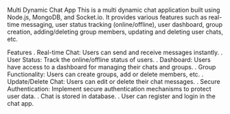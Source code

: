 


Multi Dynamic Chat App
This is a multi dynamic chat application built using Node.js, MongoDB, and Socket.io. It provides various features such as real-time messaging, user status tracking (online/offline), user dashboard, group creation, adding/deleting group members, updating and deleting user chats, etc.


Features
.  Real-time Chat: Users can send and receive messages instantly.
.  User Status: Track the online/offline status of users.
.  Dashboard: Users have access to a dashboard for managing their chats and groups.
.  Group Functionality: Users can create groups, add or delete members, etc.
.  Update/Delete Chat: Users can edit or delete their chat messages.
.  Secure Authentication: Implement secure authentication mechanisms to protect user data.
.  Chat is stored in database.
.  User can register and login in the chat app.
